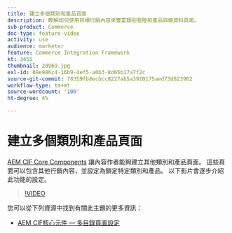 ```yaml
---
title: 建立多個類別和產品頁面
description: 瞭解如何使用目標行銷內容來豐富類別登陸和產品詳細資料頁面。
sub-product: Commerce
doc-type: feature-video
activity: use
audience: marketer
feature: Commerce Integration Framework
kt: 3455
thumbnail: 28969.jpg
exl-id: 09e986c4-16b9-4ef5-a0b3-8d65b17a7f2c
source-git-commit: 78359fb8ecbcc0227ab5a3910175aed73d823902
workflow-type: tm+mt
source-wordcount: '100'
ht-degree: 4%

---
```


# 建立多個類別和產品頁面

[AEM CIF Core Components](https://github.com/adobe/aem-core-cif-components) 讓內容作者能夠建立其他類別和產品頁面。 這些頁面可以包含其他行銷內容，並設定為鎖定特定類別和產品。 以下影片會逐步介紹此功能的設定。

>[!VIDEO](https://video.tv.adobe.com/v/28969/?quality=12)

您可以從下列資源中找到有關此主題的更多資訊：

- [AEM CIF核心元件 — 多目錄頁面設定](https://github.com/adobe/aem-core-cif-components/wiki/configuration#multi-catalog-page-template-configuration)
